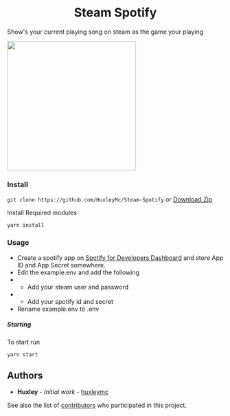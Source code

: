 <h1 align="center">Steam Spotify</h1>

<p>Show's your current playing song on steam as the game your playing</p>


<img src="https://github.com/HuxleyMc/Steam-Spotify/blob/master/screenshot.PNG" width="300px">

### Install
```git clone https://github.com/HuxleyMc/Steam-Spotify``` or [Download Zip](https://github.com/HuxleyMc/Steam-Spotify/archive/master.zip)

Install Required modules

```
yarn install
```

### Usage

* Create a spotify app on [Spotify for Developers Dashboard](https://developer.spotify.com/dashboard/) and store App ID and App Secret somewhere.
* Edit the example.env and add the following
* * Add your steam user and password 
* * Add your spotify id and secret
* Rename example.env to .env

##### Starting
To start run

```
yarn start
```



## Authors

* **Huxley** - *Initial work* - [huxleymc](https://github.com/huxleymc)

See also the list of [contributors](https://github.com/HuxleyMc/Steam-Spotify/contributors) who participated in this project.
